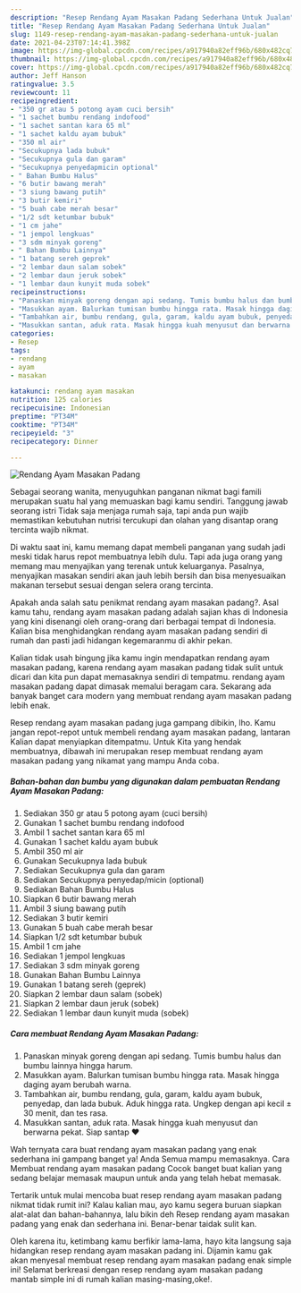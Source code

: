 ```yaml
---
description: "Resep Rendang Ayam Masakan Padang Sederhana Untuk Jualan"
title: "Resep Rendang Ayam Masakan Padang Sederhana Untuk Jualan"
slug: 1149-resep-rendang-ayam-masakan-padang-sederhana-untuk-jualan
date: 2021-04-23T07:14:41.398Z
image: https://img-global.cpcdn.com/recipes/a917940a82eff96b/680x482cq70/rendang-ayam-masakan-padang-foto-resep-utama.jpg
thumbnail: https://img-global.cpcdn.com/recipes/a917940a82eff96b/680x482cq70/rendang-ayam-masakan-padang-foto-resep-utama.jpg
cover: https://img-global.cpcdn.com/recipes/a917940a82eff96b/680x482cq70/rendang-ayam-masakan-padang-foto-resep-utama.jpg
author: Jeff Hanson
ratingvalue: 3.5
reviewcount: 11
recipeingredient:
- "350 gr atau 5 potong ayam cuci bersih"
- "1 sachet bumbu rendang indofood"
- "1 sachet santan kara 65 ml"
- "1 sachet kaldu ayam bubuk"
- "350 ml air"
- "Secukupnya lada bubuk"
- "Secukupnya gula dan garam"
- "Secukupnya penyedapmicin optional"
- " Bahan Bumbu Halus"
- "6 butir bawang merah"
- "3 siung bawang putih"
- "3 butir kemiri"
- "5 buah cabe merah besar"
- "1/2 sdt ketumbar bubuk"
- "1 cm jahe"
- "1 jempol lengkuas"
- "3 sdm minyak goreng"
- " Bahan Bumbu Lainnya"
- "1 batang sereh geprek"
- "2 lembar daun salam sobek"
- "2 lembar daun jeruk sobek"
- "1 lembar daun kunyit muda sobek"
recipeinstructions:
- "Panaskan minyak goreng dengan api sedang. Tumis bumbu halus dan bumbu lainnya hingga harum."
- "Masukkan ayam. Balurkan tumisan bumbu hingga rata. Masak hingga daging ayam berubah warna."
- "Tambahkan air, bumbu rendang, gula, garam, kaldu ayam bubuk, penyedap, dan lada bubuk. Aduk hingga rata. Ungkep dengan api kecil ± 30 menit, dan tes rasa."
- "Masukkan santan, aduk rata. Masak hingga kuah menyusut dan berwarna pekat. Siap santap ❤"
categories:
- Resep
tags:
- rendang
- ayam
- masakan

katakunci: rendang ayam masakan 
nutrition: 125 calories
recipecuisine: Indonesian
preptime: "PT34M"
cooktime: "PT34M"
recipeyield: "3"
recipecategory: Dinner

---
```



![Rendang Ayam Masakan Padang](https://img-global.cpcdn.com/recipes/a917940a82eff96b/680x482cq70/rendang-ayam-masakan-padang-foto-resep-utama.jpg)

Sebagai seorang wanita, menyuguhkan panganan nikmat bagi famili merupakan suatu hal yang memuaskan bagi kamu sendiri. Tanggung jawab seorang istri Tidak saja menjaga rumah saja, tapi anda pun wajib memastikan kebutuhan nutrisi tercukupi dan olahan yang disantap orang tercinta wajib nikmat.

Di waktu  saat ini, kamu memang dapat membeli panganan yang sudah jadi meski tidak harus repot membuatnya lebih dulu. Tapi ada juga orang yang memang mau menyajikan yang terenak untuk keluarganya. Pasalnya, menyajikan masakan sendiri akan jauh lebih bersih dan bisa menyesuaikan makanan tersebut sesuai dengan selera orang tercinta. 



Apakah anda salah satu penikmat rendang ayam masakan padang?. Asal kamu tahu, rendang ayam masakan padang adalah sajian khas di Indonesia yang kini disenangi oleh orang-orang dari berbagai tempat di Indonesia. Kalian bisa menghidangkan rendang ayam masakan padang sendiri di rumah dan pasti jadi hidangan kegemaranmu di akhir pekan.

Kalian tidak usah bingung jika kamu ingin mendapatkan rendang ayam masakan padang, karena rendang ayam masakan padang tidak sulit untuk dicari dan kita pun dapat memasaknya sendiri di tempatmu. rendang ayam masakan padang dapat dimasak memalui beragam cara. Sekarang ada banyak banget cara modern yang membuat rendang ayam masakan padang lebih enak.

Resep rendang ayam masakan padang juga gampang dibikin, lho. Kamu jangan repot-repot untuk membeli rendang ayam masakan padang, lantaran Kalian dapat menyiapkan ditempatmu. Untuk Kita yang hendak membuatnya, dibawah ini merupakan resep membuat rendang ayam masakan padang yang nikamat yang mampu Anda coba.

<!--inarticleads1-->

##### Bahan-bahan dan bumbu yang digunakan dalam pembuatan Rendang Ayam Masakan Padang:

1. Sediakan 350 gr atau 5 potong ayam (cuci bersih)
1. Gunakan 1 sachet bumbu rendang indofood
1. Ambil 1 sachet santan kara 65 ml
1. Gunakan 1 sachet kaldu ayam bubuk
1. Ambil 350 ml air
1. Gunakan Secukupnya lada bubuk
1. Sediakan Secukupnya gula dan garam
1. Sediakan Secukupnya penyedap/micin (optional)
1. Sediakan  Bahan Bumbu Halus
1. Siapkan 6 butir bawang merah
1. Ambil 3 siung bawang putih
1. Sediakan 3 butir kemiri
1. Gunakan 5 buah cabe merah besar
1. Siapkan 1/2 sdt ketumbar bubuk
1. Ambil 1 cm jahe
1. Sediakan 1 jempol lengkuas
1. Sediakan 3 sdm minyak goreng
1. Gunakan  Bahan Bumbu Lainnya
1. Gunakan 1 batang sereh (geprek)
1. Siapkan 2 lembar daun salam (sobek)
1. Siapkan 2 lembar daun jeruk (sobek)
1. Sediakan 1 lembar daun kunyit muda (sobek)




<!--inarticleads2-->

##### Cara membuat Rendang Ayam Masakan Padang:

1. Panaskan minyak goreng dengan api sedang. Tumis bumbu halus dan bumbu lainnya hingga harum.
1. Masukkan ayam. Balurkan tumisan bumbu hingga rata. Masak hingga daging ayam berubah warna.
1. Tambahkan air, bumbu rendang, gula, garam, kaldu ayam bubuk, penyedap, dan lada bubuk. Aduk hingga rata. Ungkep dengan api kecil ± 30 menit, dan tes rasa.
1. Masukkan santan, aduk rata. Masak hingga kuah menyusut dan berwarna pekat. Siap santap ❤




Wah ternyata cara buat rendang ayam masakan padang yang enak sederhana ini gampang banget ya! Anda Semua mampu memasaknya. Cara Membuat rendang ayam masakan padang Cocok banget buat kalian yang sedang belajar memasak maupun untuk anda yang telah hebat memasak.

Tertarik untuk mulai mencoba buat resep rendang ayam masakan padang nikmat tidak rumit ini? Kalau kalian mau, ayo kamu segera buruan siapkan alat-alat dan bahan-bahannya, lalu bikin deh Resep rendang ayam masakan padang yang enak dan sederhana ini. Benar-benar taidak sulit kan. 

Oleh karena itu, ketimbang kamu berfikir lama-lama, hayo kita langsung saja hidangkan resep rendang ayam masakan padang ini. Dijamin kamu gak akan menyesal membuat resep rendang ayam masakan padang enak simple ini! Selamat berkreasi dengan resep rendang ayam masakan padang mantab simple ini di rumah kalian masing-masing,oke!.

